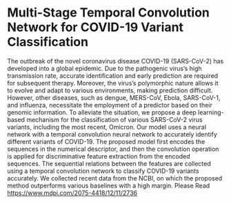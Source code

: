 # Multi-Stage Temporal Convolution Network for COVID-19 Variant Classification


The outbreak of the novel coronavirus disease COVID-19 (SARS-CoV-2) has developed into a global epidemic. Due to the pathogenic virus’s high transmission rate, accurate identification and early prediction are required for subsequent therapy. Moreover, the virus’s polymorphic nature allows it to evolve and adapt to various environments, making prediction difficult. However, other diseases, such as dengue, MERS-CoV, Ebola, SARS-CoV-1, and influenza, necessitate the employment of a predictor based on their genomic information. To alleviate the situation, we propose a deep learning-based mechanism for the classification of various SARS-CoV-2 virus variants, including the most recent, Omicron. Our model uses a neural network with a temporal convolution neural network to accurately identify different variants of COVID-19. The proposed model first encodes the sequences in the numerical descriptor, and then the convolution operation is applied for discriminative feature extraction from the encoded sequences. The sequential relations between the features are collected using a temporal convolution network to classify COVID-19 variants accurately. We collected recent data from the NCBI, on which the proposed method outperforms various baselines with a high margin. Please Read https://www.mdpi.com/2075-4418/12/11/2736 

